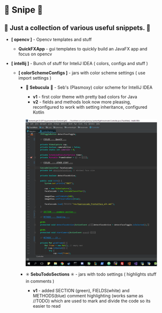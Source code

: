 # :ribbon: Snipe :ribbon:

## :large_blue_diamond: Just a collection of various useful snippets. :large_blue_diamond:

* **[ opencv ]** - Opencv templates and stuff
  * **QuickFXApp** - gui templates to quickly build an JavaFX app and focus on opencv

* **[ intellij ]** - Bunch of stuff for InteliJ IDEA ( colors, configs and stuff )

  * **[ colorSchemeConfigs ]** - jars with color scheme settings ( use import settings )

    * :heart_decoration: **Sebucula** :heart_decoration: - Seb's (Plasmoxy) color scheme for IntelliJ IDEA
      * **v1** - first color theme with pretty bad colors for Java
      * **v2** - fields and methods look now more pleasing, reconfigured to work with setting inheritance, configured Kotlin

      ![](https://github.com/ShardBytes/Snipe/blob/master/intellij/colorSchemeConfigs/SebuTodoSections_v1_screenshot.png)

    * :eight_spoked_asterisk: **SebuTodoSections** :eight_spoked_asterisk: - jars with todo settings ( highlights stuff in comments )
      * **v1** - added SECTION (green), FIELDS(white) and METHODS(blue) comment highlighting (works same as //TODO) which are used to mark and divide the code so its easier to read
